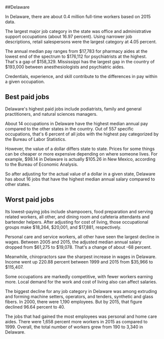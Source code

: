

##Delaware

In Delaware, there are about 0.4 million full-time workers based on 2015 data.

The largest major job category in the state was <span class='occ_title_em state'>office and administrative support occupations</span> (about 16.97 percent). Using narrower job descriptions, <span class='occ_title_em state'>retail salespersons</span> were the largest category at 4.05 percent.
               
The annual median pay ranges from $17,783 for <span class='occ_title_em state'>pharmacy aides</span> at the lowest end of the spectrum to  $176,112 for <span class='occ_title_em state'>psychiatrists</span> at the highest. That's a gap of $158,329. Mississippi has the largest gap in the country of $193,000 between <span class='occ_title_em state'>anesthesiologists and psychiatric aides</span>.
          
Credentials, experience, and skill contribute to the differences in pay within a given occupation.

## Best paid jobs
Delaware's highest paid jobs include <span class='occ_title_em state'>podiatrists, family and general practitioners</span>, and <span class='occ_title_em state'>natural sciences managers</span>.
               
About 14 occupations in Delaware have the highest median annual pay compared to the other states in the country. Out of 557 specific occupations, that's 6 percent of all jobs with the highest pay categorized by the Bureau of Labor Statistics.
               
However, the value of a dollar differs state to state. Prices for some things can be cheaper or more expensive depending on where someone lives. For example, $98.14 in Delaware is actually $105.26 in New Mexico, according to the Bureau of Economic Analysis.
               
So after adjusting for the actual value of a dollar in a given state, Delaware has about 16 jobs that have the highest median annual salary compared to other states.
               
## Worst paid jobs

Its lowest-paying jobs include <span class='occ_title_em state'>shampooers</span>, <span class='occ_title_em state'>food preparation and serving related workers, all other</span>, and <span class='occ_title_em state'>dining room and cafeteria attendants and bartender helpers</span>. After adjusting for cost of living, those occupational groups make $18,264,  $20,001, and  $17,881, respectively.
               
<span class='occ_title_em state'>Personal care and service workers, all other</span> have seen the largest decline in wages. Between 2005 and 2015, the adjusted median annual salary dropped from $61,275 to $19,078. That's a change of about -68 percent.
               
Meanwhile, <span class='occ_title_em state'>chiropractors</span> saw the sharpest increase in wages in Delaware. Income went up 220.88 percent between 1999 and 2015 from $35,966 to $115,407.

Some occupations are markedly competitive, with fewer workers earning more. Local demand for the work and cost of living also can affect salaries.

            
The biggest decline for any job category in Delaware was among <span class='occ_title_em state'>extruding and forming machine setters, operators, and tenders, synthetic and glass fibers</span>. In 2000, there were 1,190 employees. But by 2015, that figure declined 96.64 percent to 40. 
               
The jobs that had gained the most employees was personal and home care aides. There were 1,658 percent more workers in 2015 as compared to 1999. Overall, the total number of workers grew from 190 to 3,340 in Delaware.
